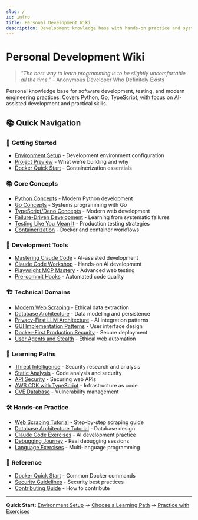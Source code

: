```yaml
---
slug: /
id: intro
title: Personal Development Wiki
description: Development knowledge base with hands-on practice and systematic debugging
---
```


# Personal Development Wiki

> *"The best way to learn programming is to be slightly uncomfortable all the time."* - Anonymous Developer Who Definitely Exists

Personal knowledge base for software development, testing, and modern engineering practices. Covers Python, Go, TypeScript, with focus on AI-assisted development and practical skills.

## 📚 Quick Navigation

### 🚀 **Getting Started**
- [Environment Setup](getting-started/setup) - Development environment configuration
- [Project Preview](getting-started/preview) - What we're building and why
- [Docker Quick Start](reference/docker-quick-start) - Containerization essentials

### 📚 **Core Concepts**
- [Python Concepts](concepts/python-concepts) - Modern Python development
- [Go Concepts](concepts/golang-concepts) - Systems programming with Go
- [TypeScript/Deno Concepts](concepts/typescript-deno-concepts) - Modern web development
- [Failure-Driven Development](core-concepts/failure-driven-development) - Learning from systematic failures
- [Testing Like You Mean It](core-concepts/testing-like-you-mean-it) - Production testing strategies
- [Containerization](core-concepts/containerization) - Docker and container workflows

### 🔧 **Development Tools**
- [Mastering Claude Code](development-tools/mastering-claude-code) - AI-assisted development
- [Claude Code Workshop](development-tools/claude-code-workshop) - Hands-on AI development
- [Playwright MCP Mastery](development-tools/playwright-mcp-mastery) - Advanced web testing
- [Pre-commit Hooks](concepts/pre-commit-hooks-claude-code) - Automated code quality

### 🏗️ **Technical Domains**
- [Modern Web Scraping](security/modern-web-scraping) - Ethical data extraction
- [Database Architecture](backend/database-architecture) - Data modeling and persistence
- [Privacy-First LLM Architecture](backend/privacy-first-llm-architecture) - AI integration patterns
- [GUI Implementation Patterns](frontend/gui-implementation-patterns) - User interface design
- [Docker-First Production Security](security/docker-first-production-security) - Secure deployment
- [User Agents and Stealth](security/user-agents-and-stealth) - Ethical web automation

### 🎯 **Learning Paths**
- [Threat Intelligence](learning-plans/plan-1-threat-intelligence) - Security research and analysis
- [Static Analysis](learning-plans/plan-2-static-analysis) - Code analysis and security
- [API Security](learning-plans/plan-3-api-security) - Securing web APIs
- [AWS CDK with TypeScript](learning-plans/plan-4-aws-cdk-typescript) - Infrastructure as code
- [CVE Database](learning-plans/plan-7-cve-database) - Vulnerability management

### 🛠️ **Hands-on Practice**
- [Web Scraping Tutorial](hands-on-practice/web-scraping-tutorial) - Step-by-step scraping guide
- [Database Architecture Tutorial](hands-on-practice/database-architecture-tutorial) - Database design
- [Claude Code Exercises](exercises/claude-code-exercises) - AI development practice
- [Debugging Journey](hands-on-practice/debugging-journey) - Real debugging sessions
- [Language Exercises](exercises/language-exercises) - Multi-language programming

### 📖 **Reference**
- [Docker Quick Start](reference/docker-quick-start) - Common Docker commands
- [Security Guidelines](reference/security-note) - Security best practices
- [Contributing Guide](resources/contributing) - How to contribute

---

**Quick Start:** [Environment Setup](getting-started/setup) → [Choose a Learning Path](learning-paths/index) → [Practice with Exercises](hands-on-practice/index)